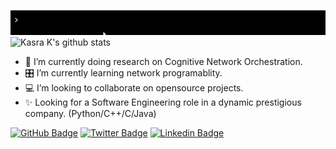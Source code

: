 ![gif](https://github.com/seekasra/seekasra/blob/main/GitHub-Greeting.gif)
![Kasra K's github stats](https://github-readme-stats.vercel.app/api?username=seekasra&show_icons=true&theme=tokyonight&include_all_commits=true&count_private=true&hide=issues,contribs)
- 🔭 I’m currently doing research on Cognitive Network Orchestration.
- 🎛 I’m currently learning network programablity.
- 💻 I’m looking to collaborate on opensource projects.
- ✨ Looking for a Software Engineering role in a dynamic prestigious company. (Python/C++/C/Java)

[![GitHub Badge](https://img.shields.io/badge/-@seekasra-%23181717?style=flat&logo=github)](https://github.com/seekasra)
[![Twitter Badge](https://img.shields.io/badge/-@seekasra-1ca0f1?style=flat&labelColor=1ca0f1&logo=twitter&logoColor=white&link=https://twitter.com/seekasra)](https://twitter.com/suren_at) [![Linkedin Badge](https://img.shields.io/badge/-Kasra%20Kassai-blue?style=flat&logo=Linkedin&logoColor=white&link=https://www.linkedin.com/in/kasrakassai/)](https://www.linkedin.com/in/kasrakassai/)
<!--
**seekasra/seekasra** is a ✨ _special_ ✨ repository because its `README.md` (this file) appears on your GitHub profile.
-->
